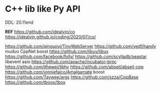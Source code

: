 # C++ lib like Py API


DDL: 20.11end

**REF**
https://github.com/idealvin/co
https://idealvin.github.io/coding/2020/07/co/
<!-- TODO -->
https://github.com/qinguoyi/TinyWebServer
https://github.com/yedf/handy
muduo
CppNet
boost
https://github.com/libuv/libuv
https://github.com/facebook/folly/
https://github.com/scylladb/seastar
libevent
asio
https://github.com/apache/incubator-brpc
https://github.com/ithewei/libhv
https://github.com/abseil/abseil-cpp
https://github.com/vinniefalco/Amalgamate
boost
https://github.com/Taywee/args
https://github.com/szza/CppBase
https://github.com/tboox/tbox
